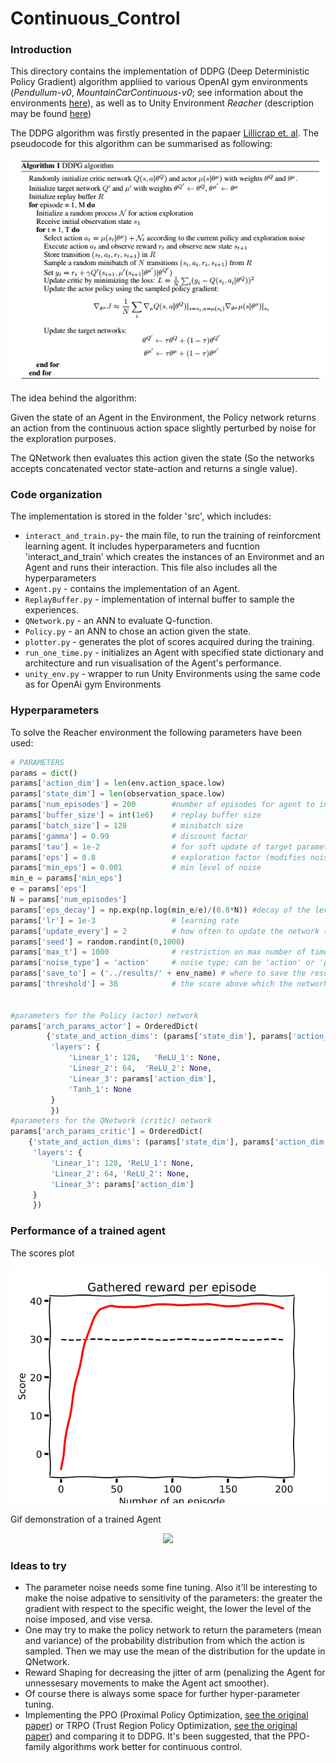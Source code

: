 # Continuous_Control


### Introduction
This directory contains  the implementation of DDPG (Deep Deterministic Policy Gradient) algorithm appliied to various OpenAI gym environments (*Pendullum-v0*, *MountainCarContinuous-v0*; see information about the environments [here](https://github.com/openai/gym/wiki/Leaderboard)), as well as to Unity Environment *Reacher* (description may be found [here](https://github.com/Unity-Technologies/ml-agents/blob/master/docs/Learning-Environment-Examples.md#reacher))

The DDPG algorithm was firstly presented in the papaer [Lillicrap et. al](https://arxiv.org/abs/1509.02971).
The pseudocode for this algorithm can be summarised as following:
<p align="center">
<img src="https://github.com/ptolmachev/Continuous_Control/blob/master/img/DDPG_algorithm.jpg"/>
</p>

The idea behind the algorithm:

Given the state of an Agent in the Environment, the Policy network returns an action from the continuous action space slightly perturbed by noise for the exploration purposes. 

The QNetwork then evaluates this action given the state (So the networks accepts concatenated vector state-action and returns a single value).


### Code organization
The implementation is stored in the folder 'src', which includes:
- `interact_and_train.py`- the main file, to run the training of reinforcment learning agent. It includes hyperparameters and fucntion 'interact_and_train' which creates the instances of an Environmet and an Agent and runs their interaction. This file also includes all the hyperparameters
- `Agent.py` - contains the implementation of an Agent. 
- `ReplayBuffer.py` - implementation of internal buffer to sample the experiences.
- `QNetwork.py` - an ANN to evaluate Q-function.
- `Policy.py` - an ANN to chose an action given the state.
- `plotter.py` - generates the plot of scores acquired during the training.
- `run_one_time.py` - initializes an Agent with specified state dictionary and architecture and run visualisation of the Agent's performance.
- `unity_env.py` - wrapper to run Unity Environments using the same code as for OpenAi gym Environments

### Hyperparameters
To solve the Reacher environment the following parameters have been used:
```python
# PARAMETERS
params = dict()
params['action_dim'] = len(env.action_space.low)
params['state_dim'] = len(observation_space.low)
params['num_episodes'] = 200        #number of episodes for agent to interact with the environment
params['buffer_size'] = int(1e6)    # replay buffer size
params['batch_size'] = 128          # minibatch size
params['gamma'] = 0.99              # discount factor
params['tau'] = 1e-2                # for soft update of target parameters
params['eps'] = 0.8                 # exploration factor (modifies noise)
params['min_eps'] = 0.001           # min level of noise
min_e = params['min_eps']
e = params['eps']
N = params['num_episodes']
params['eps_decay'] = np.exp(np.log(min_e/e)/(0.8*N)) #decay of the level of the noise after each episode
params['lr'] = 1e-3                 # learning rate
params['update_every'] = 2          # how often to update the network (every update_every timestep)
params['seed'] = random.randint(0,1000)
params['max_t'] = 1000              # restriction on max number of timesteps per each episodes
params['noise_type'] = 'action'     # noise type; can be 'action' or 'parameter'
params['save_to'] = ('../results/' + env_name) # where to save the results to
params['threshold'] = 38            # the score above which the network parameters are saved


#parameters for the Policy (actor) network
params['arch_params_actor'] = OrderedDict(
        {'state_and_action_dims': (params['state_dim'], params['action_dim']),
         'layers': {
             'Linear_1': 128,   'ReLU_1': None,
             'Linear_2': 64,  'ReLU_2': None,
             'Linear_3': params['action_dim'],
             'Tanh_1': None
         }
         })
#parameters for the QNetwork (critic) network
params['arch_params_critic'] = OrderedDict(
    {'state_and_action_dims': (params['state_dim'], params['action_dim']),
     'layers': {
         'Linear_1': 128, 'ReLU_1': None,
         'Linear_2': 64, 'ReLU_2': None,
         'Linear_3': params['action_dim']
     }
     })
```
### Performance of a trained agent

The scores plot

<p align="center">
<img src="https://github.com/ptolmachev/Continuous_Control/blob/master/img/Scores_Reacher.png"/>
</p>

Gif demonstration of a trained Agent
<p align="center">
<img src="https://github.com/ptolmachev/Continuous_Control/blob/master/img/Reacher_20.gif"/>
</p>


### Ideas to try
- The parameter noise needs some fine tuning. Also it'll be interesting to make the noise adpative to sensitivity of the parameters: the greater the gradient with respect to the specific weight, the lower the level of the noise imposed, and vise versa.
- One may try to make the policy network to return the parameters (mean and variance) of the probability distribution from which the action is sampled. Then we may use the mean of the distribution for the update in QNetwork. 
- Reward Shaping for decreasing the jitter of arm (penalizing the Agent for unnessesary movements to make the Agent act smoother). 
- Of course there is always some space for further hyper-parameter tuning.
- Implementing the PPO (Proximal Policy Optimization, [see the original paper](https://arxiv.org/abs/1707.06347)) or TRPO (Trust Region Policy Optimization, [see the original paper](https://arxiv.org/abs/1502.05477)) and comparing it to DDPG. It's been suggested, that the PPO-family algorithms work better for continuous control.

